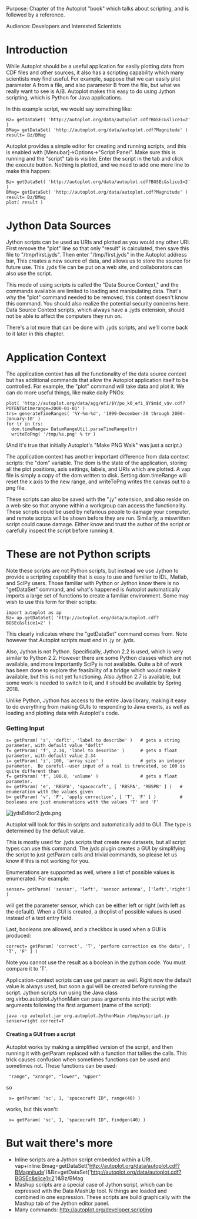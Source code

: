 Purpose: Chapter of the Autoplot "book" which talks about scripting, and
is followed by a reference.

Audience: Developers and Interested Scientists

# Introduction

While Autoplot should be a useful application for easily plotting data
from CDF files and other sources, it also has a scripting capability
which many scientists may find useful. For example, suppose that we can
easily plot parameter A from a file, and also parameter B from the file,
but what we really want to see is A/B. Autoplot makes this easy to do
using Jython scripting, which is Python for Java applications.

In this example script, we would say something like:

```
Bz= getDataSet( 'http://autoplot.org/data/autoplot.cdf?BGSEc&slice1=2' )
BMag= getDataSet( 'http://autoplot.org/data/autoplot.cdf?Magnitude' )
result= Bz/BMag
```
Autoplot provides a simple editor for creating and running scripts, and
this is enabled with \[Menubar\]-\>Options-\>"Script Panel". Make sure
this is running and the "script" tab is visible. Enter the script in the
tab and click the execute button. Nothing is plotted, and we need to add
one more line to make this happen:

```
Bz= getDataSet( 'http://autoplot.org/data/autoplot.cdf?BGSEc&slice1=2' )
BMag= getDataSet( 'http://autoplot.org/data/autoplot.cdf?Magnitude' )
result= Bz/BMag
plot( result )
```
# Jython Data Sources

Jython scripts can be used as URIs and plotted as you would any other
URI. First remove the "plot" line so that only "result" is calculated,
then save this file to "/tmp/first.jyds". Then enter "/tmp/first.jyds"
in the Autoplot address bar, This creates a new source of data, and
allows us to store the source for future use. This .jyds file can be put
on a web site, and collaborators can also use the script.

This mode of using scripts is called the "Data Source Context," and the
commands available are limited to loading and manipulating data. That's
why the "plot" command needed to be removed, this context doesn't know
this command. You should also realize the potential security concerns
here. Data Source Context scripts, which always have a .jyds extension,
should not be able to affect the computers they run on.

There's a lot more that can be done with .jyds scripts, and we'll come
back to it later in this chapter.

# Application Context

The application context has all the functionality of the data source
context but has additional commands that allow the Autoplot application
itself to be controlled. For example, the "plot" command will take data
and plot it. We can do more useful things, like make daily PNGs:

```
plot( 'http://autoplot.org/data/agg/efi/$Y/po_k0_efi_$Y$m$d_v$v.cdf?POTENT&timerange=2000-01-01' )
trs= generateTimeRanges( '%Y-%m-%d', '1999-December-30 through 2000-January-10' )
for tr in trs:
  dom.timeRange= DatumRangeUtil.parseTimeRange(tr)
  writeToPng( '/tmp/%s.png' % tr )
```
(And it's true that initially Autoplot's "Make PNG Walk" was just a
script.)

The application context has another important difference from data
context scripts: the "dom" variable. The dom is the state of the
application, storing all the plot positions, axis settings, labels, and
URIs which are plotted. A vap file is simply a copy of the dom written
to disk. Setting dom.timeRange will reset the x axis to the new range,
and writeToPng writes the canvas out to a png file.

These scripts can also be saved with the ".jy" extension, and also
reside on a web site so that anyone within a workgroup can access the
functionality. These scripts could be used by nefarious people to damage
your computer, and remote scripts will be shown before they are run.
Similarly, a miswritten script could cause damage. Either know and trust
the author of the script or carefully inspect the script before running
it.

# These are not Python scripts

Note these scripts are not Python scripts, but instead we use Jython to
provide a scripting capability that is easy to use and familiar to IDL,
Matlab, and SciPy users. Those familiar with Python or Jython know there
is no "getDataSet" command, and what's happened is Autoplot
automatically imports a large set of functions to create a familiar
environment. Some may wish to use this form for their scripts:

```
import autoplot as ap
Bz= ap.getDataSet( 'http://autoplot.org/data/autoplot.cdf?BGSEc&slice1=2' )
```
This clearly indicates where the "getDataSet" command comes from. Note
however that Autoplot scripts must end in .jy or .jyds.

Also, Jython is not Python. Specifically, Jython 2.2 is used, which is
very similar to Python 2.2. However there are some Python classes which
are not available, and more importantly SciPy is not available. Quite a
bit of work has been done to explore the feasibility of a bridge which
would make it available, but this is not yet functioning. Also Jython
2.7 is available, but some work is needed to switch to it, and it should
be available by Spring 2018.

Unlike Python, Jython has access to the entire Java library, making it
easy to do everything from making GUIs to responding to Java events, as
well as loading and plotting data with Autoplot's code.

### Getting Input

```
s= getParam( 's', 'deflt', 'label to describe' )   # gets a string parameter, with default value "deflt"
f= getParam( 'f', 2.34, 'label to describe' )      # gets a float parameter, with default value 2.34
i= getParam( 'i', 100, 'array size' )              # gets an integer parameter.  Be careful--user input of a real is truncated, so 100 is quite different than
f= getParam( 'f', 100.0, 'volume' )                # gets a float parameter. 
e= getParam( 'e', 'RBSPA', 'spacecraft', [ 'RBSPA', 'RBSPB' ] )   # enumeration with the values given
b= getParam( 'v', 'F', 'apply correction', [ 'T', 'F' ] )         # booleans are just enumerations with the values 'T' and 'F'
```
![jydsEditor2.jyds.png](jydsEditor2.jyds.png "jydsEditor2.jyds.png")

Autoplot will look for this in scripts and automatically add to GUI. The
type is determined by the default value.

This is mostly used for .jyds scripts that create new datasets, but all
script types can use this command. The jyds plugin creates a GUI by
simplifying the script to just getParam calls and trivial commands, so
please let us know if this is not working for you.

Enumerations are supported as well, where a list of possible values is
enumerated. For example:

```
sensor= getParam( 'sensor', 'left', 'sensor antenna', ['left','right'] )
```
will get the parameter sensor, which can be either left or right (with
left as the default). When a GUI is created, a droplist of possible
values is used instead of a text entry field.

Last, booleans are allowed, and a checkbox is used when a GUI is
produced:

```
correct= getParam( 'correct', 'T', 'perform correction on the data', [ 'T', 'F' ] )
```
Note you cannot use the result as a boolean in the python code. You must
compare it to 'T'.

Application-context scripts can use get param as well. Right now the
default value is always used, but soon a gui will be created before
running the script. Jython scripts run using the Java class
org.virbo.autoplot.JythonMain can pass arguments into the script with
arguments following the first argument (name of the script):

```
java -cp autoplot.jar org.autoplot.JythonMain /tmp/myscript.jy sensor=right correct=T
```
#### Creating a GUI from a script

Autoplot works by making a simplified version of the script, and then
running it with getParam replaced with a function that tallies the
calls. This trick causes confusion when sometimes functions can be used
and sometimes not. These functions can be used:

```
 "range", "xrange", "lower", "upper"
```
so

```
 x= getParam( 'sc', 1, 'spacecraft ID", range(40) )
```
works, but this won't:

```
 x= getParam( 'sc', 1, 'spacecraft ID", findgen(40) )
```
# But wait there's more

  - Inline scripts are a Jython script embedded within a URI.
    vap+inline:Bmag=getDataSet('<http://autoplot.org/data/autoplot.cdf?BMagnitude>')\&Bz=getDataSet('<http://autoplot.org/data/autoplot.cdf?BGSEc&slice1=2>')\&Bz/BMag
  - Mashup scripts are a special case of Jython script, which can be
    expressed with the Data MashUp tool. N things are loaded and
    combined in one expression. These scripts are build graphically with
    the Mashup tab of the Jython editor panel.
  - Many commands: <http://autoplot.org/developer.scripting>

